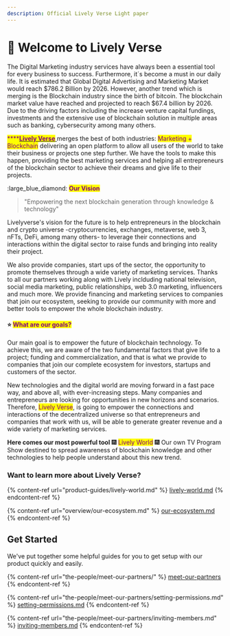 ```yaml
---
description: Official Lively Verse Light paper
---
```


# 👋 Welcome to Lively Verse

The Digital Marketing industry services have always been a essential tool for every business to success. Furthermore, it´s become a must in our daily life. It is estimated that Global Digital Advertising and Marketing Market would reach $786.2 Billion by 2026. However, another trend which is merging is the Blockchain industry since the birth of bitcoin. The blockchain market value have reached and projected to reach $67.4 billion by 2026. Due to the driving factors including the increase venture capital fundings, investments and the extensive use of blockchain solution in multiple areas such as banking, cybersecurity among many others.&#x20;

<mark style="color:purple;">****</mark>[<mark style="color:purple;">**Lively Verse**</mark> ](https://livelyverse.io)merges the best of both industries: <mark style="color:purple;">Marketing + Blockchain</mark> delivering an open platform to allow all users of the world to take their business or projects one step further. We have the tools to make this happen, providing the best marketing services and helping all entrepreneurs of the blockchain sector to achieve their dreams and give life to their projects.&#x20;



:large\_blue\_diamond: <mark style="color:purple;">**Our Vision**</mark>&#x20;

> "Empowering the next blockchain generation through knowledge & technology"

Livelyverse's vision for the future is to help entrepreneurs in the blockchain and crypto universe -cryptocurrencies, exchanges, metaverse, web 3, nFTs, DeFi, among many others- to leverage their connections and interactions within the digital sector to raise funds and bringing into reality their project.&#x20;

We also provide companies, start ups of the sector, the opportunity to promote themselves through a wide variety of marketing services. Thanks to all our partners working along with Lively inclduding national television, social media marketing, public relationships, web 3.0 marketing, influencers and much more. We provide financing and marketing services to companies that join our ecosystem, seeking to provide our community with more and better tools to empower the whole blockchain industry.&#x20;

#### <mark style="color:purple;"></mark>:star: <mark style="color:purple;">What are our goals?</mark>

Our main goal is to empower the future of blockchain technology. To achieve this, we are aware of the two fundamental factors that give life to a project; funding and commercialization, and that is what we provide to companies that join our complete ecosystem for investors, startups and customers of the sector.&#x20;

New technologies and the digital world are moving forward in a fast pace way, and above all, with ever-increasing steps. Many companies and entrepreneurs are looking for opportunities in new horizons and scenarios. Therefore, <mark style="color:purple;">Lively Verse</mark>, is going to empower the connections and interactions of the decentralized universe so that entrepreneurs and companies that work with us, will be able to generate greater revenue and a wide variety of marketing services.&#x20;

**Here comes our most powerful tool** :fireworks: <mark style="color:purple;">Lively World</mark> :fireworks:  Our own TV Program Show destined to spread awareness of blockchain knowledge and other technologies to help people understand about this new trend.&#x20;



### Want to learn more about Lively Verse?

{% content-ref url="product-guides/lively-world.md" %}
[lively-world.md](product-guides/lively-world.md)
{% endcontent-ref %}

{% content-ref url="overview/our-ecosystem.md" %}
[our-ecosystem.md](overview/our-ecosystem.md)
{% endcontent-ref %}

## Get Started

We've put together some helpful guides for you to get setup with our product quickly and easily.

{% content-ref url="the-people/meet-our-partners/" %}
[meet-our-partners](the-people/meet-our-partners/)
{% endcontent-ref %}

{% content-ref url="the-people/meet-our-partners/setting-permissions.md" %}
[setting-permissions.md](the-people/meet-our-partners/setting-permissions.md)
{% endcontent-ref %}

{% content-ref url="the-people/meet-our-partners/inviting-members.md" %}
[inviting-members.md](the-people/meet-our-partners/inviting-members.md)
{% endcontent-ref %}
